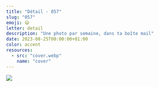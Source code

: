 ```yaml
---
title: "Détail - 057"
slug: "057"
emoji: 😃
letter: detail
description: "Une photo par semaine, dans ta boîte mail"
date: 2023-08-25T00:00:00+01:00
color: accent
resources:
  - src: "cover.webp"
    name: "cover"
---
```

![](cover)
